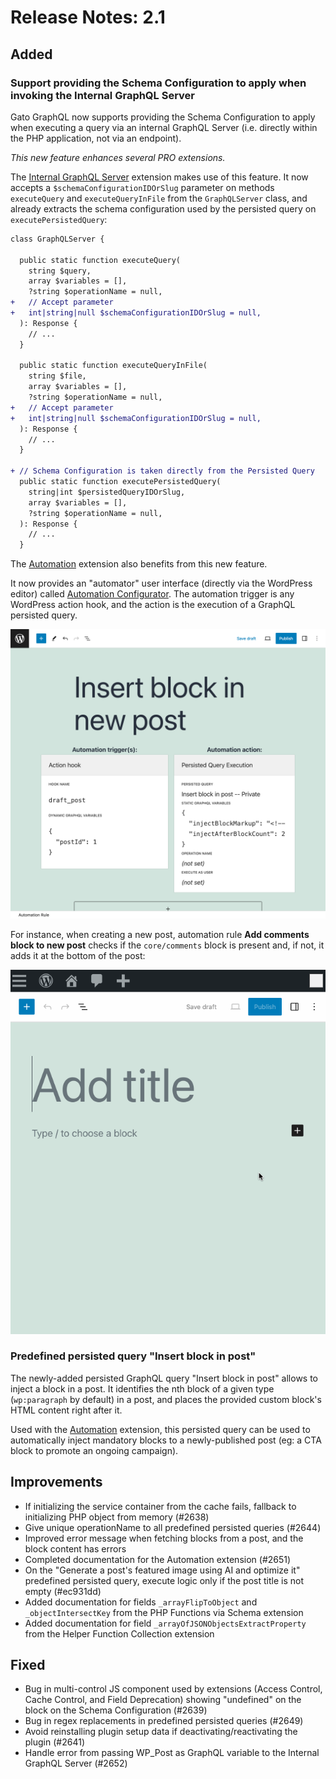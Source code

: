 # Release Notes: 2.1

## Added

### Support providing the Schema Configuration to apply when invoking the Internal GraphQL Server

Gato GraphQL now supports providing the Schema Configuration to apply when executing a query via an internal GraphQL Server (i.e. directly within the PHP application, not via an endpoint).

_This new feature enhances several PRO extensions._

The [Internal GraphQL Server](https://gatographql.com/extensions/internal-graphql-server/) extension makes use of this feature. It now accepts a `$schemaConfigurationIDOrSlug` parameter on methods `executeQuery` and `executeQueryInFile` from the `GraphQLServer` class, and already extracts the schema configuration used by the persisted query on `executePersistedQuery`:

```diff
class GraphQLServer {
  
  public static function executeQuery(
    string $query,
    array $variables = [],
    ?string $operationName = null,
+   // Accept parameter 
+   int|string|null $schemaConfigurationIDOrSlug = null,
  ): Response {
    // ...
  }

  public static function executeQueryInFile(
    string $file,
    array $variables = [],
    ?string $operationName = null,
+   // Accept parameter 
+   int|string|null $schemaConfigurationIDOrSlug = null,
  ): Response {
    // ...
  }

+ // Schema Configuration is taken directly from the Persisted Query
  public static function executePersistedQuery(
    string|int $persistedQueryIDOrSlug,
    array $variables = [],
    ?string $operationName = null,
  ): Response {
    // ...
  }
```

The [Automation](https://gatographql.com/extensions/automation/) extension also benefits from this new feature.

It now provides an "automator" user interface (directly via the WordPress editor) called [Automation Configurator](https://gatographql.com/extensions/automation/#heading-automation-configurator). The automation trigger is any WordPress action hook, and the action is the execution of a GraphQL persisted query.

<div class="img-width-1024" markdown=1>

![Automation Rule editor](../../../extensions/automation/docs/images/automation-rule-editor.png "Automation Rule editor")

</div>

For instance, when creating a new post, automation rule **Add comments block to new post** checks if the `core/comments` block is present and, if not, it adds it at the bottom of the post:

<div class="img-width-640" markdown=1>

![Automatically inserting the comments block to new 'draft' posts](../../../extensions/automation/docs/images/automation-rule-insert-mandatory-comments-block.gif "Automatically inserting the comments block to new 'draft' posts")

</div>

### Predefined persisted query "Insert block in post"

The newly-added persisted GraphQL query "Insert block in post" allows to inject a block in a post. It identifies the nth block of a given type (`wp:paragraph` by default) in a post, and places the provided custom block's HTML content right after it.

Used with the [Automation](https://gatographql.com/extensions/automation/) extension, this persisted query can be used to automatically inject mandatory blocks to a newly-published post (eg: a CTA block to promote an ongoing campaign).

## Improvements

- If initializing the service container from the cache fails, fallback to initializing PHP object from memory (#2638)
- Give unique operationName to all predefined persisted queries (#2644)
- Improved error message when fetching blocks from a post, and the block content has errors
- Completed documentation for the Automation extension (#2651)
- On the "Generate a post's featured image using AI and optimize it" predefined persisted query, execute logic only if the post title is not empty (#ec931dd)
- Added documentation for fields `_arrayFlipToObject` and `_objectIntersectKey` from the PHP Functions via Schema extension
- Added documentation for field `_arrayOfJSONObjectsExtractProperty` from the Helper Function Collection extension

## Fixed

- Bug in multi-control JS component used by extensions (Access Control, Cache Control, and Field Deprecation) showing "undefined" on the block on the Schema Configuration (#2639)
- Bug in regex replacements in predefined persisted queries (#2649)
- Avoid reinstalling plugin setup data if deactivating/reactivating the plugin (#2641)
- Handle error from passing WP_Post as GraphQL variable to the Internal GraphQL Server (#2652)
